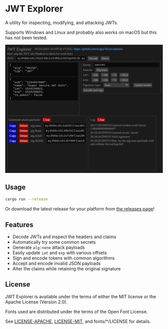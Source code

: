# JWT Explorer

A utility for inspecting, modifying, and attacking JWTs.

Supports Windows and Linux and probably also works on macOS but this has not been tested.

![Overview of JWT Explorer](images/overview.png)

## Usage

```bash
cargo run --release
```

Or download the latest release for your platform from [the releases page](https://github.com/sciguy16/jwt-explorer/releases)!

## Features

* Decode JWTs and inspect the headers and claims
* Automatically try some common secrets
* Generate `alg:none` attack payloads
* Easily update `iat` and `exp` with various offsets
* Sign and encode tokens with common algorithms
* Accept and encode invalid JSON payloads
* Alter the claims while retaining the original signature

## License

JWT Explorer is available under the terms of either the MIT license or
the Apache License (Version 2.0).

Fonts used are distributed under the terms of the Open Font License.

See [LICENSE-APACHE](LICENSE-APACHE), [LICENSE-MIT](LICENSE-MIT), and
fonts/\*/LICENSE for details.
